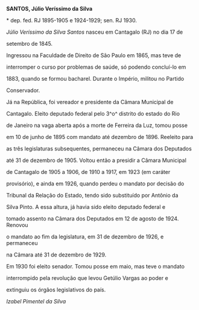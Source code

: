 **SANTOS, Júlio Veríssimo da Silva**



\* dep. fed. RJ 1895-1905 e 1924-1929; sen. RJ 1930.



*Júlio Veríssimo da Silva Santos* nasceu em Cantagalo (RJ) no dia 17 de

setembro de 1845.



Ingressou na Faculdade de Direito de São Paulo em 1865, mas teve de

interromper o curso por problemas de saúde, só podendo concluí-lo em

1883, quando se formou bacharel. Durante o Império, militou no Partido

Conservador.



Já na República, foi vereador e presidente da Câmara Municipal de

Cantagalo. Eleito deputado federal pelo 3^o^ distrito do estado do Rio

de Janeiro na vaga aberta após a morte de Ferreira da Luz, tomou posse

em 10 de junho de 1895 com mandato até dezembro de 1896. Reeleito para

as três legislaturas subsequentes, permaneceu na Câmara dos Deputados

até 31 de dezembro de 1905. Voltou então a presidir a Câmara Municipal

de Cantagalo de 1905 a 1906, de 1910 a 1917, em 1923 (em caráter

provisório), e ainda em 1926, quando perdeu o mandato por decisão do

Tribunal da Relação do Estado, tendo sido substituído por Antônio da

Silva Pinto. A essa altura, já havia sido eleito deputado federal e

tomado assento na Câmara dos Deputados em 12 de agosto de 1924. Renovou

o mandato ao fim da legislatura, em 31 de dezembro de 1926, e permaneceu

na Câmara até 31 de dezembro de 1929.



Em 1930 foi eleito senador. Tomou posse em maio, mas teve o mandato

interrompido pela revolução que levou Getúlio Vargas ao poder e

extinguiu os órgãos legislativos do país.



*Izabel Pimentel da Silva*




